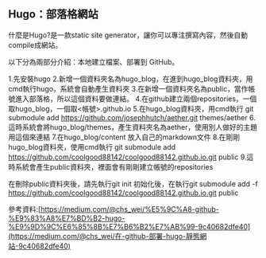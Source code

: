 ## Hugo：部落格網站

什麼是Hugo?是一款static site generator，讓你可以專注撰寫內容，然後自動compile成網站。



以下分為兩部分介紹：本地建立檔案、部署到 GitHub。

1.先安裝hugo
2.新增一個資料夾名為hugo_blog，在進到hugo_blog資料夾，用cmd執行hugo，系統會自動產生資料夾
3.在新增一個資料夾名為public，當作帳號進入部落格，所以這個資料要做連結。
4.在github建立兩個repositories，一個取hugo_blog，一個取<帳號>.github.io
5.在hugo_blog資料夾，用cmd執行 git submodule add https://github.com/josephhutch/aether.git themes/aether
6.這時系統會將hugo_blog/themes，產生資料夾名為aether，使用別人做好的主題用這個來連結
7.在hugo_blog/content 放入自己的markdown文件
8.在剛剛hugo_blog資料夾，使用cmd執行 git submodule add https://github.com/coolgood88142/coolgood88142.github.io.git public
9.這時系統會產生public資料夾，裡面會有剛剛建立帳號的repositories

在刪除public資料夾後，請先執行git init 初始化後，在執行git submodule add -f https://github.com/coolgood88142/coolgood88142.github.io.git public



參考資料:[https://medium.com/@chs_wei/%E5%9C%A8-github-%E9%83%A8%E7%BD%B2-hugo-%E9%9D%9C%E6%85%8B%E7%B6%B2%E7%AB%99-9c40682dfe40](https://medium.com/@chs_wei/在-github-部署-hugo-靜態網站-9c40682dfe40)